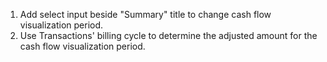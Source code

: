 1. Add select input beside "Summary" title to change cash flow visualization period.
2. Use Transactions' billing cycle to determine the adjusted amount for the cash flow visualization period.